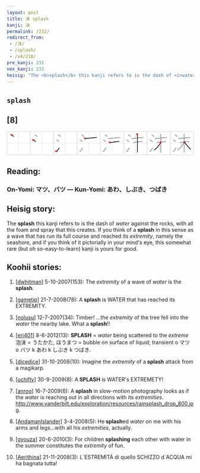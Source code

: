 ```yaml
---
layout: post
title: 沫 splash
kanji: 沫
permalink: /232/
redirect_from:
 - /沫/
 - /splash/
 - /v4/218/
pre_kanji: 231
nex_kanji: 233
heisig: "The <b>splash</b> this kanji refers to is the dash of <i>water</i> against the rocks, with all the foam and spray that this creates. If you think of a <b>splash</b> in this sense as a wave that has run its full course and reached its <i>extremity</i>, namely the seashore, and if you think of it pictorially in your mind's eye, this somewhat rare (but oh so-easy-to-learn) kanji is yours for good."
---
```


## `splash`

## [8]

<div class="stroke"><img src="../images/E6B2AB.png" /></div>

## Reading:

### On-Yomi: マツ、バツ &mdash; Kun-Yomi: あわ、しぶき、つばき

## Heisig story:

The <b>splash</b> this kanji refers to is the dash of <i>water</i> against the rocks, with all the foam and spray that this creates. If you think of a <b>splash</b> in this sense as a wave that has run its full course and reached its <i>extremity</i>, namely the seashore, and if you think of it pictorially in your mind's eye, this somewhat rare (but oh so-easy-to-learn) kanji is yours for good.

## Koohii stories:

1) [<a href="http://kanji.koohii.com/profile/dwhitman">dwhitman</a>] 5-10-2007(153): The <em>extremity</em> of a wave of <em>water</em> is the<strong> splash</strong>.

2) [<a href="http://kanji.koohii.com/profile/gametip">gametip</a>] 21-7-2008(78): A<strong> splash</strong> is WATER that has reached its EXTREMITY.

3) [<a href="http://kanji.koohii.com/profile/nolusu">nolusu</a>] 12-7-2007(34): Timber! ...the <em>extremity</em> of the tree fell into the <em>water</em> the nearby lake. What a<strong> splash</strong>!!

4) [<a href="http://kanji.koohii.com/profile/eri401">eri401</a>] 8-6-2012(13): <strong>SPLASH</strong> = <em>water</em> being scattered to the <em>extreme</em> 泡沫 = うたかた, ほうまつ = bubble on surface of liquid; transient o マツ o バツ k あわ k しぶき k つばき.

5) [<a href="http://kanji.koohii.com/profile/dicedice">dicedice</a>] 31-10-2008(10): Imagine the <em>extremity</em> of a<strong> splash</strong> attack from a magikarp.

6) [<a href="http://kanji.koohii.com/profile/uchifly">uchifly</a>] 30-9-2009(8): A<strong> SPLASH</strong> is WATER&#039;s EXTREMETY!

7) [<a href="http://kanji.koohii.com/profile/anroo">anroo</a>] 16-7-2009(6): A<strong> splash</strong> in slow-motion photography looks as if the <em>water</em> is reaching out in all directions with its <em>extremities</em>. <a href="http://www.vanderbilt.edu/exploration/resources/rainsplash_drop_800.jpg">http://www.vanderbilt.edu/exploration/resources/rainsplash_drop_800.jpg</a>.

8) [<a href="http://kanji.koohii.com/profile/AndamanIslander">AndamanIslander</a>] 3-4-2008(5): He<strong> splash</strong>ed <em>water</em> on me with his arms and legs...with all his <em>extremities</em>, actually.

9) [<a href="http://kanji.koohii.com/profile/gyouza">gyouza</a>] 20-6-2010(3): For children <strong>splashing</strong> each other with water in the summer constitutes the <em>extremity</em> of fun.

10) [<a href="http://kanji.koohii.com/profile/Aerithina">Aerithina</a>] 21-11-2008(3): L´ESTREMITÁ di quello SCHIZZO d´ACQUA mi ha bagnata tutta!

